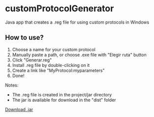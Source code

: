 # customProtocolGenerator
Java app that creates a .reg file for using custom protocols in Windows

## How to use?

1. Choose a name for your custom protocol
2. Manually paste a path, or choose .exe file with "Elegir ruta" button
3. Click "Generar.reg"
4. Install .reg file by double-clicking on it
5. Create a link like "MyProtocol:myparameters"
6. Done!

Notes:
 - The .reg file is created in the project/jar directory
 - The jar is available for download in the "dist" folder
 
<html><a href="https://github.com/mrivaj/custom-protocol-generator/raw/master/dist/custom-protocol-generator.jar">Download .jar</a></html>


